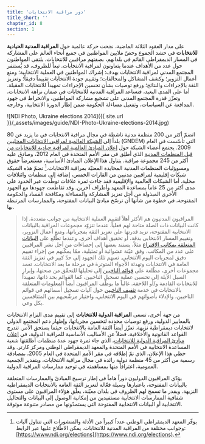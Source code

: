 ```yaml
---
title: 'دور مراقبة الانتخابات'
title_short: ''
chapter_id: 8
section: 1
---
```


على مدار العقود الثلاثة الماضية، نجحت حركة عالمية حول **المراقبة المدنية الحيادية للانتخابات** في حشد الجموع وحضّ ملايين المواطنين في جميع أنحاء العالم على المشاركة في المسار الديمقراطي القائم في بلدانهم، بصفتهم مراقبين للانتخابات. يلتقي المواطنون حول عدد من الأهداف عندما يتعاونون لمراقبة الانتخابات. تبعاً للظروف، قد يُستنفر المجتمع المدني لمراقبة الانتخابات بهدف: إشراك المواطنين في العملية الانتخابية؛ ومنع أعمال التزوير؛ وكشف المشاكل والمخالفات؛ وتقييم جودة الانتخابات تقييماً دقيقاً؛ وتعزيز الثقة بالإجراءات والنتائج؛ ورفع توصيات بشأن تحسين الإجراءات تمهيداً للانتخابات المقبلة. أما على المدى البعيد، فتساعد المراقبة المدنية للانتخابات في ضمان نزاهة الانتخابات، وتعزّز قدرة المجتمع المدني على تشجيع مشاركة المواطنين، والانخراط في جهود المدافعة عن السياسات، وتفعيل مساءلة الحكومة ضمن إطار الدورة الانتخابية، وخارجه.

![NDI Photo, Ukraine elections 2014]({{ site.url }}/\_assets/images/guide/NDI-Photo-Ukraine-elections-2014.jpg)

انضمّ أكثر من 200 منظمة مدنية ناشطة في مجال مراقبة الانتخابات في ما يزيد عن 80 بلداً إلى [الشبكة العالمية لمراقبي الانتخابات المحليين](http://www.gndem.org/ar/node/3044) (GNDEM) التي تأسّست في العام 2009. يجتمع أعضاء الشبكة حول [إعلان المبادئ العالمية لمراقبة حيادية للانتخابات من قبل المنظمات المدنية](http://www.gndem.org/ar/node/3044) الذي أطلِق في مقر الأمم المتحدة في العام 2012، وصادق عليه أكثر من 245 مجموعة مراقبة. يتناول هذا الإعلان المبادئ الأساسية، مستعرضاً حقوق ومسوؤليات المنظمات المدنية المحايدة المعنيّة بمراقبة الانتخابات.[^1] تضمّ هذه الشبكة شبكات إقليمية لمراقبين مدنيين من القارات الخمس، إضافة إلى منظمات وائتلافات محلية. أما الشبكات العالمية والإقليمية فقد جاءت ثمرة علاقات توطّدت عبر الحدود على مدى أكثر من 25 عاماً بمساعدة المعهد وأطراف آخرين. وقد تقاطعت جهودها مع الجهود الأخرى المبذولة من أجل تعزيز المشاركة والمساءلة ومكافحة الفساد والحكومة المفتوحة، في خطوة من شأنها أن ترسّخ مبادئ البيانات المفتوحة، والممارسات المرتبطة بها.

> المراقبون المدنيون هم الأكثر أهلاً لتقييم العملية الانتخابية من جوانب متعددة، إذا كانت البيانات ذات الصلة متاحة لهم فعلياً. عندما تتزوّد مجموعات المراقبة بالبيانات الانتخابية المفتوحة، تزيد قدرتها على تعزيز الثقة بمجرياتها، ومنع أعمال التزوير، وتقييم المسار الانتخابي بدقة، أو تحقيق أهداف أخرى. وعندما تطّلع على [البيانات المتعلقة بمكاتب الاقتراع](/ar/guide/key-categories/polling-stations/) مثلاً، يستند بعضها إلى إحصاءات من أجل نشر المراقبين على عدد من المكاتب، وفق عيّنة عشوائية أو تمثيلية، ممّا يمكّنهم من إجراء تقييم دقيق لمجريات اليوم الانتخابي. تسهم تلك الجهود إلى حدّ كبير في تعزيز الثقة العامة في الانتخابات وتهدئة الأجواء المتوترة في مرحلة ما بعد الانتخابات. تعمد مجموعات أخرى، مطّلعة على [قوائم الناخبين](/ar/guide/key-categories/voter-lists/) إلى تحليلها للتحقّق من صحتها، وإبراز السبل الآيلة إلى تحسين عملية تسجيل الناخبين، كما القوائم بحد ذاتها، تمهيداً للانتخابات القادمة و/أو اللاحقة. غالباً ما يوظّف المراقبون أيضاً المعلومات المتعلقة بالانتخابات في خدمة [تثقيف الناخبين](/ar/guide/key-categories/voter-education/) حول آليات تسجيل أسمائهم في قوائم الناخبين، والإدلاء بأصواتهم في اليوم الانتخابي، واختيار مرشّحيهم بين المتنافسين بكل وعي.

من جهة أخرى، تسعى **المراقبة الدولية للانتخابات** إلى تقييم مدى التزام الانتخابات بالمعايير الدولية، ورفع توصيات محددة لتحسين مجرياتها، وإظهار دعم المجتمع الدولي لانتخابات ديمقراطية نزيهة. تعزّز أيضاً الثقة العامة بالانتخابات حيثما يستحق الأمر. تندرج القواعد القانونية والأخلاقية، فضلاً عن الأساليب الأساسية للمراقبة الدولية، في [إعلان مبادئ المراقبة الدولية للانتخابات](https://www.ndi.org/declaration_monitoring_principles)، الذي جاء ثمرة جهود عدة منظمات أطلقتها شعبة المساعدة الانتخابية في الأمم المتحدة والمعهد الديمقراطي الوطني ومركز كارتر. وقد حظي هذا الإعلان، الذي تمّ إطلاقه في مقر الأمم المتحدة في العام 2005، بمصادقة رسمية من أكثر من 45 منظمة دولية رائدة في مجال مراقبة الانتخابات، وبتقدير الجمعية العمومية، اعترافاً منها بمساهمته في توحيد ممارسات المراقبة الدولية.

يؤدّي المراقبون الدوليون دوراً هاماً في إطار ترسيخ المبادئ والممارسات المتعلقة بالبيانات المفتوحة، باعتبارها وسيلة فعّالة لتعزيز الثقة العامة بالانتخابات الديمقراطية النزيهة. وبقدر ما تسمح لهم الظروف في بلدان معيّنة، يعلّق هؤلاء المراقبون على مستوى شفافية الممارسات الانتخابية مستفيدين من إمكانية الوصول إلى البيانات والتحاليل الانتخابية أو البيانات الانتخابية المفتوحة التي يستمدّونها من مصادر متنوعة موثوقة.

[^1]: يوفّر المعهد الديمقراطي الوطني عدداً كبيراً من الأدلة والمنشورات التي تتناول آليات وجوانب مختلفة من المراقبة المدنية للانتخابات. يمكن الاطّلاع عليها عبر الرابط: [https://www.ndi.org/elections](https://www.ndi.org/elections).
